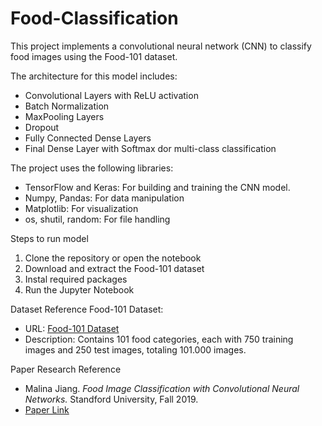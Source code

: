 # Food-Classification

This project implements a convolutional neural network (CNN) to classify food images using the Food-101 dataset.

The architecture for this model includes:
- Convolutional Layers with ReLU activation
- Batch Normalization
- MaxPooling Layers
- Dropout 
- Fully Connected Dense Layers
- Final Dense Layer with Softmax dor multi-class classification

The project uses the following libraries:
- TensorFlow and Keras: For building and training the CNN model.
- Numpy, Pandas: For data manipulation
- Matplotlib: For visualization
- os, shutil, random: For file handling

Steps to run model
1. Clone the repository or open the notebook
2. Download and extract the Food-101 dataset
3. Instal required packages
4. Run the Jupyter Notebook

Dataset Reference
Food-101 Dataset:
- URL: [Food-101 Dataset](https://data.vision.ee.ethz.ch/cvl/food-101.tar.gz)
- Description: Contains 101 food categories, each with 750 training images and 250 test images, totaling 101.000 images.

Paper Research Reference
- Malina Jiang. *Food Image Classification with Convolutional Neural Networks.* Standford University, Fall 2019.
 - [Paper Link](https://cs230.standford.edu/projects_fall_2019/reports/26233496.pdf)
